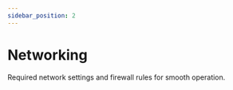 ```yaml
---
sidebar_position: 2
---
```


# Networking

Required network settings and firewall rules for smooth operation.
